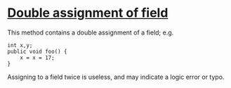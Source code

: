 # [Double assignment of field](https://spotbugs.readthedocs.io/en/latest/bugDescriptions.html#SA_FIELD_DOUBLE_ASSIGNMENT)

 This method contains a double assignment of a field; e.g.

    int x,y;
    public void foo() {
        x = x = 17;
    }

Assigning to a field twice is useless, and may indicate a logic error or typo.